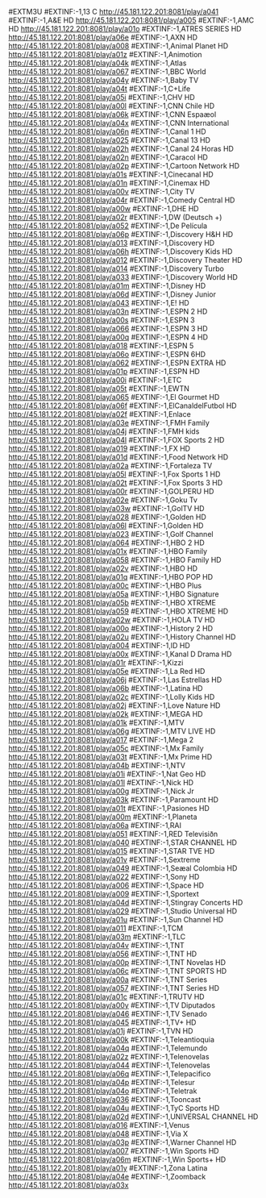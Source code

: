 #EXTM3U
#EXTINF:-1,13 C
http://45.181.122.201:8081/play/a041
#EXTINF:-1,A&E HD
http://45.181.122.201:8081/play/a005
#EXTINF:-1,AMC HD
http://45.181.122.201:8081/play/a01o
#EXTINF:-1,ATRES SERIES HD
http://45.181.122.201:8081/play/a06e
#EXTINF:-1,AXN HD
http://45.181.122.201:8081/play/a008
#EXTINF:-1,Animal Planet HD
http://45.181.122.201:8081/play/a01z
#EXTINF:-1,Animotion
http://45.181.122.201:8081/play/a04k
#EXTINF:-1,Atlas
http://45.181.122.201:8081/play/a067
#EXTINF:-1,BBC World
http://45.181.122.201:8081/play/a04y
#EXTINF:-1,Baby TV
http://45.181.122.201:8081/play/a04t
#EXTINF:-1,C+Life
http://45.181.122.201:8081/play/a05i
#EXTINF:-1,CHV HD
http://45.181.122.201:8081/play/a00l
#EXTINF:-1,CNN Chile HD
http://45.181.122.201:8081/play/a06k
#EXTINF:-1,CNN Espaæol
http://45.181.122.201:8081/play/a04x
#EXTINF:-1,CNN International
http://45.181.122.201:8081/play/a06n
#EXTINF:-1,Canal 1 HD
http://45.181.122.201:8081/play/a025
#EXTINF:-1,Canal 13 HD
http://45.181.122.201:8081/play/a02h
#EXTINF:-1,Canal 24 Horas HD
http://45.181.122.201:8081/play/a02n
#EXTINF:-1,Caracol HD
http://45.181.122.201:8081/play/a02p
#EXTINF:-1,Cartoon Network HD
http://45.181.122.201:8081/play/a01s
#EXTINF:-1,Cinecanal HD
http://45.181.122.201:8081/play/a01n
#EXTINF:-1,Cinemax HD
http://45.181.122.201:8081/play/a00v
#EXTINF:-1,City TV
http://45.181.122.201:8081/play/a04r
#EXTINF:-1,Comedy Central HD
http://45.181.122.201:8081/play/a00w
#EXTINF:-1,DHE HD
http://45.181.122.201:8081/play/a02r
#EXTINF:-1,DW (Deutsch +)
http://45.181.122.201:8081/play/a052
#EXTINF:-1,De Película
http://45.181.122.201:8081/play/a06p
#EXTINF:-1,Discovery H&H HD
http://45.181.122.201:8081/play/a013
#EXTINF:-1,Discovery HD
http://45.181.122.201:8081/play/a06h
#EXTINF:-1,Discovery Kids HD
http://45.181.122.201:8081/play/a012
#EXTINF:-1,Discovery Theater HD
http://45.181.122.201:8081/play/a014
#EXTINF:-1,Discovery Turbo
http://45.181.122.201:8081/play/a033
#EXTINF:-1,Discovery World HD
http://45.181.122.201:8081/play/a01m
#EXTINF:-1,Disney HD
http://45.181.122.201:8081/play/a06d
#EXTINF:-1,Disney Junior
http://45.181.122.201:8081/play/a043
#EXTINF:-1,E! HD
http://45.181.122.201:8081/play/a03n
#EXTINF:-1,ESPN 2 HD
http://45.181.122.201:8081/play/a00s
#EXTINF:-1,ESPN 3
http://45.181.122.201:8081/play/a066
#EXTINF:-1,ESPN 3 HD
http://45.181.122.201:8081/play/a00q
#EXTINF:-1,ESPN 4 HD
http://45.181.122.201:8081/play/a018
#EXTINF:-1,ESPN 5
http://45.181.122.201:8081/play/a06o
#EXTINF:-1,ESPN 6HD
http://45.181.122.201:8081/play/a062
#EXTINF:-1,ESPN EXTRA HD
http://45.181.122.201:8081/play/a01p
#EXTINF:-1,ESPN HD
http://45.181.122.201:8081/play/a00i
#EXTINF:-1,ETC
http://45.181.122.201:8081/play/a05t
#EXTINF:-1,EWTN
http://45.181.122.201:8081/play/a065
#EXTINF:-1,El Gourmet HD
http://45.181.122.201:8081/play/a06f
#EXTINF:-1,ElCanaldelFutbol HD
http://45.181.122.201:8081/play/a02f
#EXTINF:-1,Enlace
http://45.181.122.201:8081/play/a03e
#EXTINF:-1,FMH Family
http://45.181.122.201:8081/play/a04j
#EXTINF:-1,FMH kids
http://45.181.122.201:8081/play/a04l
#EXTINF:-1,FOX Sports 2 HD
http://45.181.122.201:8081/play/a019
#EXTINF:-1,FX HD
http://45.181.122.201:8081/play/a01d
#EXTINF:-1,Food Network HD
http://45.181.122.201:8081/play/a02a
#EXTINF:-1,Fortaleza TV
http://45.181.122.201:8081/play/a05l
#EXTINF:-1,Fox Sports 1 HD
http://45.181.122.201:8081/play/a02t
#EXTINF:-1,Fox Sports 3 HD
http://45.181.122.201:8081/play/a00r
#EXTINF:-1,GOLPERU HD
http://45.181.122.201:8081/play/a02e
#EXTINF:-1,Goku Tv
http://45.181.122.201:8081/play/a03w
#EXTINF:-1,GolTV HD
http://45.181.122.201:8081/play/a028
#EXTINF:-1,Golden HD
http://45.181.122.201:8081/play/a06l
#EXTINF:-1,Golden HD
http://45.181.122.201:8081/play/a023
#EXTINF:-1,Golf Channel
http://45.181.122.201:8081/play/a064
#EXTINF:-1,HBO 2 HD
http://45.181.122.201:8081/play/a01x
#EXTINF:-1,HBO Family
http://45.181.122.201:8081/play/a058
#EXTINF:-1,HBO Family HD
http://45.181.122.201:8081/play/a02v
#EXTINF:-1,HBO HD
http://45.181.122.201:8081/play/a01q
#EXTINF:-1,HBO POP HD
http://45.181.122.201:8081/play/a00c
#EXTINF:-1,HBO Plus
http://45.181.122.201:8081/play/a05a
#EXTINF:-1,HBO Signature
http://45.181.122.201:8081/play/a05b
#EXTINF:-1,HBO XTREME
http://45.181.122.201:8081/play/a059
#EXTINF:-1,HBO XTREME HD
http://45.181.122.201:8081/play/a02w
#EXTINF:-1,HOLA TV HD
http://45.181.122.201:8081/play/a00o
#EXTINF:-1,History 2 HD
http://45.181.122.201:8081/play/a02u
#EXTINF:-1,History Channel HD
http://45.181.122.201:8081/play/a004
#EXTINF:-1,ID HD
http://45.181.122.201:8081/play/a00x
#EXTINF:-1,Kanal D Drama HD
http://45.181.122.201:8081/play/a01r
#EXTINF:-1,Kizzi
http://45.181.122.201:8081/play/a05e
#EXTINF:-1,La Red HD
http://45.181.122.201:8081/play/a06j
#EXTINF:-1,Las Estrellas HD
http://45.181.122.201:8081/play/a06b
#EXTINF:-1,Latina HD
http://45.181.122.201:8081/play/a02c
#EXTINF:-1,Lolly Kids HD
http://45.181.122.201:8081/play/a02j
#EXTINF:-1,Love Nature HD
http://45.181.122.201:8081/play/a02k
#EXTINF:-1,MEGA HD
http://45.181.122.201:8081/play/a01k
#EXTINF:-1,MTV
http://45.181.122.201:8081/play/a06g
#EXTINF:-1,MTV LIVE HD
http://45.181.122.201:8081/play/a017
#EXTINF:-1,Mega 2
http://45.181.122.201:8081/play/a05c
#EXTINF:-1,Mx Family
http://45.181.122.201:8081/play/a03t
#EXTINF:-1,Mx Prime HD
http://45.181.122.201:8081/play/a04b
#EXTINF:-1,NTV
http://45.181.122.201:8081/play/a01i
#EXTINF:-1,Nat Geo HD
http://45.181.122.201:8081/play/a01l
#EXTINF:-1,Nick HD
http://45.181.122.201:8081/play/a00g
#EXTINF:-1,Nick Jr
http://45.181.122.201:8081/play/a03k
#EXTINF:-1,Paramount HD
http://45.181.122.201:8081/play/a01t
#EXTINF:-1,Pasiones HD
http://45.181.122.201:8081/play/a00m
#EXTINF:-1,Planeta
http://45.181.122.201:8081/play/a06a
#EXTINF:-1,RAI
http://45.181.122.201:8081/play/a051
#EXTINF:-1,RED Televisiðn
http://45.181.122.201:8081/play/a040
#EXTINF:-1,STAR CHANNEL HD
http://45.181.122.201:8081/play/a015
#EXTINF:-1,STAR TVE HD
http://45.181.122.201:8081/play/a01v
#EXTINF:-1,Sextreme
http://45.181.122.201:8081/play/a049
#EXTINF:-1,Seæal Colombia HD
http://45.181.122.201:8081/play/a022
#EXTINF:-1,Sony HD
http://45.181.122.201:8081/play/a006
#EXTINF:-1,Space HD
http://45.181.122.201:8081/play/a009
#EXTINF:-1,Sportext
http://45.181.122.201:8081/play/a04d
#EXTINF:-1,Stingray Concerts HD
http://45.181.122.201:8081/play/a029
#EXTINF:-1,Studio Universal HD
http://45.181.122.201:8081/play/a01u
#EXTINF:-1,Sun Channel HD
http://45.181.122.201:8081/play/a011
#EXTINF:-1,TCM
http://45.181.122.201:8081/play/a03m
#EXTINF:-1,TLC
http://45.181.122.201:8081/play/a04v
#EXTINF:-1,TNT
http://45.181.122.201:8081/play/a056
#EXTINF:-1,TNT HD
http://45.181.122.201:8081/play/a00p
#EXTINF:-1,TNT Novelas HD
http://45.181.122.201:8081/play/a06c
#EXTINF:-1,TNT SPORTS HD
http://45.181.122.201:8081/play/a00a
#EXTINF:-1,TNT Series
http://45.181.122.201:8081/play/a057
#EXTINF:-1,TNT Series HD
http://45.181.122.201:8081/play/a01c
#EXTINF:-1,TRUTV HD
http://45.181.122.201:8081/play/a00y
#EXTINF:-1,TV Diputados
http://45.181.122.201:8081/play/a046
#EXTINF:-1,TV Senado
http://45.181.122.201:8081/play/a045
#EXTINF:-1,TV+ HD
http://45.181.122.201:8081/play/a01j
#EXTINF:-1,TVN HD
http://45.181.122.201:8081/play/a00k
#EXTINF:-1,Teleantioquia
http://45.181.122.201:8081/play/a04q
#EXTINF:-1,Telemundo
http://45.181.122.201:8081/play/a02z
#EXTINF:-1,Telenovelas
http://45.181.122.201:8081/play/a044
#EXTINF:-1,Telenovelas
http://45.181.122.201:8081/play/a06q
#EXTINF:-1,Telepacifico
http://45.181.122.201:8081/play/a04p
#EXTINF:-1,Telesur
http://45.181.122.201:8081/play/a04o
#EXTINF:-1,Teletrak
http://45.181.122.201:8081/play/a036
#EXTINF:-1,Tooncast
http://45.181.122.201:8081/play/a04u
#EXTINF:-1,TyC Sports HD
http://45.181.122.201:8081/play/a02d
#EXTINF:-1,UNIVERSAL CHANNEL HD
http://45.181.122.201:8081/play/a016
#EXTINF:-1,Venus
http://45.181.122.201:8081/play/a048
#EXTINF:-1,Via X
http://45.181.122.201:8081/play/a03p
#EXTINF:-1,Warner Channel HD
http://45.181.122.201:8081/play/a007
#EXTINF:-1,Win Sports HD
http://45.181.122.201:8081/play/a06m
#EXTINF:-1,Win Sports+ HD
http://45.181.122.201:8081/play/a01y
#EXTINF:-1,Zona Latina
http://45.181.122.201:8081/play/a04e
#EXTINF:-1,Zoomback
http://45.181.122.201:8081/play/a03x
